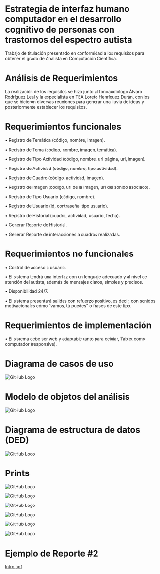 # Estrategia de interfaz humano computador en el desarrollo cognitivo de personas con trastornos del espectro autista

Trabajo de titulación presentado en conformidad a los requisitos para obtener el grado de Analista en Computación Científica.

# Análisis de Requerimientos

La realización de los requisitos se hizo junto al fonoaudiólogo Álvaro Rodríguez Leal y la especialista en TEA Loreto Henríquez Durán, con los que se hicieron diversas reuniones para generar una lluvia de ideas y posteriormente establecer los requisitos.

# Requerimientos funcionales

•	Registro de Temática (código, nombre, imagen).

•	Registro de Tema (código, nombre, imagen, temática).

•	Registro de Tipo Actividad (código, nombre, url página, url, imagen).

•	Registro de Actividad (código, nombre, tipo actividad).

•	Registro de Cuadro (código, actividad, imagen).

•	Registro de Imagen (código, url de la imagen, url del sonido asociado).

•	Registro de Tipo Usuario (código, nombre).

•	Registro de Usuario (id, contraseña, tipo usuario).

•	Registro de Historial (cuadro, actividad, usuario, fecha).

•	Generar Reporte de Historial.

•	Generar Reporte de interacciones a cuadros realizadas.

# Requerimientos no funcionales

•	Control de acceso a usuario.

•	El sistema tendrá una interfaz con un lenguaje adecuado y al nivel de atención del autista, además de mensajes claros, simples y precisos.

•	Disponibilidad 24/7.

•	El sistema presentará salidas con refuerzo positivo, es decir, con sonidos motivacionales cómo “vamos, tú puedes” o frases de este tipo.

# Requerimientos de implementación

•	El sistema debe ser web y adaptable tanto para celular, Tablet como computador (responsive).


# Diagrama de casos de uso

![GitHub Logo](Prints/DiagramadeCasosdeUso.png)

# Modelo de objetos del análisis

![GitHub Logo](Prints/AnalisisOO.png)

# Diagrama de estructura de datos (DED)

![GitHub Logo](Prints/ModeloRelacionalBD.png)

# Prints

![GitHub Logo](Prints/Tematica.png)

![GitHub Logo](Prints/Tema.png)

![GitHub Logo](Prints/Actividad.png)

![GitHub Logo](Prints/Disc.Auditiva.png)

![GitHub Logo](Prints/Responsive.png)

![GitHub Logo](Prints/GU.png)

# Ejemplo de Reporte #2

[Intro.pdf](https://github.com/daniloabella18/Tesis-PictoImagen/blob/master/Prints/Reporte2.pdf)
